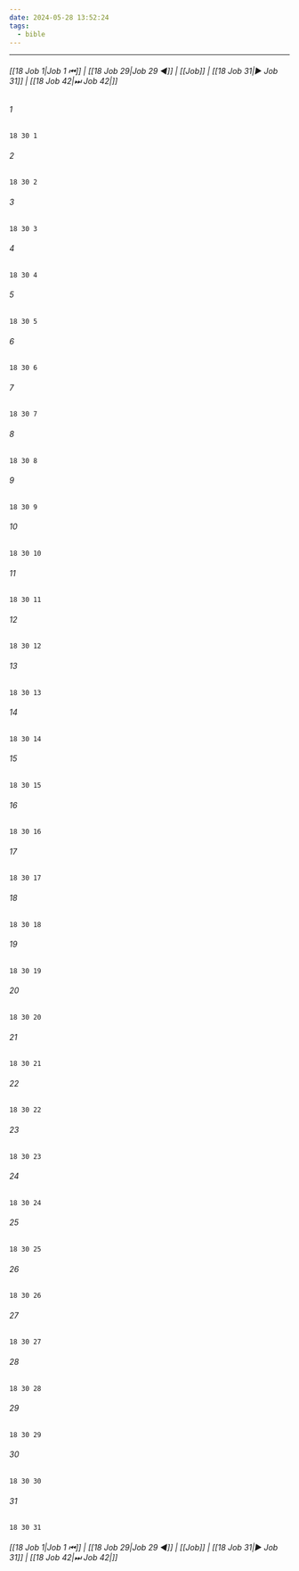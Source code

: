 ```yaml
---
date: 2024-05-28 13:52:24
tags:
  - bible
---
```

___

###### [[18 Job 1|Job 1 ⏮]] | [[18 Job 29|Job 29 ◀]] | [[Job]] | [[18 Job 31|▶ Job 31]] | [[18 Job 42|⏭ Job 42|]]

###### 1
``` verse
18 30 1 
```
###### 2
``` verse
18 30 2 
```
###### 3
``` verse
18 30 3 
```
###### 4
``` verse
18 30 4 
```
###### 5
``` verse
18 30 5 
```
###### 6
``` verse
18 30 6 
```
###### 7
``` verse
18 30 7 
```
###### 8
``` verse
18 30 8 
```
###### 9
``` verse
18 30 9 
```
###### 10
``` verse
18 30 10 
```
###### 11
``` verse
18 30 11 
```
###### 12
``` verse
18 30 12 
```
###### 13
``` verse
18 30 13 
```
###### 14
``` verse
18 30 14 
```
###### 15
``` verse
18 30 15 
```
###### 16
``` verse
18 30 16 
```
###### 17
``` verse
18 30 17 
```
###### 18
``` verse
18 30 18 
```
###### 19
``` verse
18 30 19 
```
###### 20
``` verse
18 30 20 
```
###### 21
``` verse
18 30 21 
```
###### 22
``` verse
18 30 22 
```
###### 23
``` verse
18 30 23 
```
###### 24
``` verse
18 30 24 
```
###### 25
``` verse
18 30 25 
```
###### 26
``` verse
18 30 26 
```
###### 27
``` verse
18 30 27 
```
###### 28
``` verse
18 30 28 
```
###### 29
``` verse
18 30 29 
```
###### 30
``` verse
18 30 30 
```
###### 31
``` verse
18 30 31 
```

###### [[18 Job 1|Job 1 ⏮]] | [[18 Job 29|Job 29 ◀]] | [[Job]] | [[18 Job 31|▶ Job 31]] | [[18 Job 42|⏭ Job 42|]]

